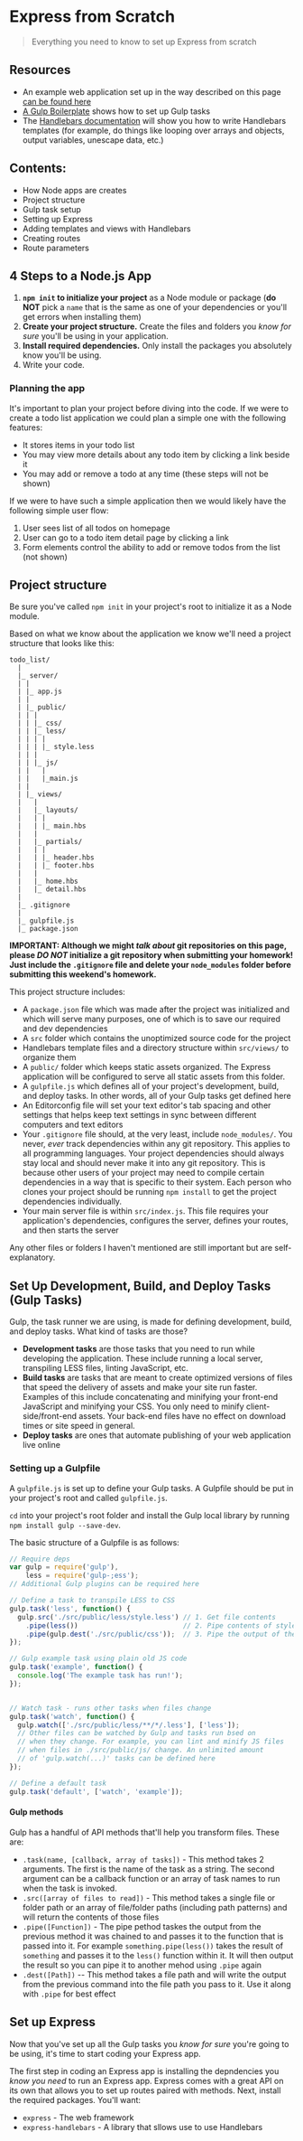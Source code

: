 # Express from Scratch

> Everything you need to know to set up Express from scratch

## Resources

- An example web application set up in the way described on this page [can be found here](https://github.com/ga-chicago/express-bp2)
- [A Gulp Boilerplate](https://github.com/ga-chicago/gulp-boilerplate) shows how to set up Gulp tasks
- The [Handlebars documentation](http://handlebarsjs.com) will show you how to write Handlebars templates (for example, do things like looping over arrays and objects, output variables, unescape data, etc.)

## Contents:

- How Node apps are creates
- Project structure
- Gulp task setup
- Setting up Express
- Adding templates and views with Handlebars
- Creating routes
- Route parameters

## 4 Steps to a Node.js App

1. __`npm init` to initialize your project__ as a Node module or package (__do NOT__ pick a `name` that is the same as one of your dependencies or you'll get errors when installing them)
2. __Create your project structure.__ Create the files and folders you *know for sure* you'll be using in your application.
3. __Install required dependencies.__ Only install the packages you absolutely know you'll be using.
4. Write your code.

### Planning the app

It's important to plan your project before diving into the code. If we were to create a todo list application we could plan a simple one with the following features:

- It stores items in your todo list
- You may view more details about any todo item by clicking a link beside it
- You may add or remove a todo at any time (these steps will not be shown)

If we were to have such a simple application then we would likely have the following simple user flow:

1. User sees list of all todos on homepage
2. User can go to a todo item detail page by clicking a link
3. Form elements control the ability to add or remove todos from the list (not shown)

## Project structure

Be sure you've called `npm init` in your project's root to initialize it as a Node module.

Based on what we know about the application we know we'll need a project structure that looks like this:

```
todo_list/
  |
  |_ server/
  | |
  | |_ app.js
  | |
  | |_ public/
  | | |
  | | |_ css/
  | | |_ less/
  | | | |
  | | | |_ style.less
  | | |
  | | |_ js/
  | |   |
  | |   |_main.js
  | |
  | |_ views/
  |   |
  |   |_ layouts/
  |   | |
  |   | |_ main.hbs
  |   |
  |   |_ partials/
  |   | |
  |   | |_ header.hbs
  |   | |_ footer.hbs   
  |   |
  |   |_ home.hbs
  |   |_ detail.hbs
  |
  |_ .gitignore
  |
  |_ gulpfile.js
  |_ package.json
```

__IMPORTANT: Although we might *talk about* git repositories on this page, please *DO NOT* initialize a git repository when submitting your homework! Just include the `.gitignore` file and delete your `node_modules` folder before submitting this weekend's homework.__

This project structure includes:

- A `package.json` file which was made after the project was initialized and which will serve many purposes, one of which is to save our required and dev dependencies
- A `src` folder which contains the unoptimized source code for the project
- Handlebars template files and a directory structure within `src/views/` to organize them
- A `public/` folder which keeps static assets organized. The Express application will be configured to serve all static assets from this folder.
- A `gulpfile.js` which defines all of your project's development, build, and deploy tasks. In other words, all of your Gulp tasks get defined here
- An Editorconfig file will set your text editor's tab spacing and other settings that helps keep text settings in sync between different computers and text editors
- Your `.gitignore` file should, at the very least, include `node_modules/`. You never, *ever* track dependencies within any git repository. This applies to all programming languages. Your project dependencies should always stay local and should never make it into any git repository. This is because other users of your project may need to compile certain dependencies in a way that is specific to their system. Each person who clones your project should be running `npm install` to get the project dependencies individually.
- Your main server file is within `src/index.js`. This file requires your application's dependencies, configures the server, defines your routes, and then starts the server

Any other files or folders I haven't mentioned are still important but are self-explanatory.

## Set Up Development, Build, and Deploy Tasks (Gulp Tasks)

Gulp, the task runner we are using, is made for defining development, build, and deploy tasks. What kind of tasks are those?

- __Development tasks__ are those tasks that you need to run while developing the application. These include running a local server, transpiling LESS files, linting JavaScript, etc.
- __Build tasks__ are tasks that are meant to create optimized versions of files that speed the delivery of assets and make your site run faster. Examples of this include concatenating and minifying your front-end JavaScript and minifying your CSS. You only need to minify client-side/front-end assets. Your back-end files have no effect on download times or site speed in general.
- __Deploy tasks__ are ones that automate publishing of your web application live online

### Setting up a Gulpfile

A `gulpfile.js` is set up to define your Gulp tasks. A Gulpfile should be put in your project's root and called `gulpfile.js`.

 `cd` into your project's root folder and install the Gulp local library by running `npm install gulp --save-dev`.


The basic structure of a Gulpfile is as follows:

```js
// Require deps
var gulp = require('gulp'),
    less = require('gulp-;ess');
// Additional Gulp plugins can be required here

// Define a task to transpile LESS to CSS
gulp.task('less', function() {
  gulp.src('./src/public/less/style.less') // 1. Get file contents
    .pipe(less())                          // 2. Pipe contents of style.less into the `less` plugin
    .pipe(gulp.dest('./src/public/css'));  // 3. Pipe the output of the `less` plugin function to a final destination file
});

// Gulp example task using plain old JS code
gulp.task('example', function() {
  console.log('The example task has run!');
});


// Watch task - runs other tasks when files change
gulp.task('watch', function() {
  gulp.watch(['./src/public/less/**/*/.less'], ['less']);
  // Other files can be watched by Gulp and tasks run bsed on
  // when they change. For example, you can lint and minify JS files
  // when files in ./src/public/js/ change. An unlimited amount
  // of 'gulp.watch(...)' tasks can be defined here
});

// Define a default task
gulp.task('default', ['watch', 'example']);
```

#### Gulp methods

Gulp has a handful of API methods that'll help you transform files. These are:

- `.task(name, [callback, array of tasks])` - This method takes 2 arguments. The first is the name of the task as a string. The second argument can be a callback function or an array of task names to run when the task is invoked.
- `.src([array of files to read])` - This method takes a single file or folder path or an array of file/folder paths (including path patterns) and will return the contents of those files
- `.pipe([Function])` - The pipe pethod taskes the output from the previous method it was chained to and passes it to the function that is passed into it. For example `something.pipe(less())` takes the result of `something` and passes it to the `less()` function within it. It will then output the result so you can pipe it to another mehod using `.pipe` again
- `.dest([Path])` -- This method takes a file path and will write the output from the previous command into the file path you pass to it. Use it along with `.pipe` for   best effect

## Set up Express

Now that you've set up all the Gulp tasks you *know for sure* you're going to be using, it's time to start coding your Express app. 

The first step in coding an Express app is installing the depndencies you *know you need* to run an Express app. Express comes with a great API on its own that allows you to set up routes paired with methods. Next, install the required packages. You'll want:

- `express`  - The web framework
- `express-handlebars`  - A library that sllows use to use Handlebars                                                                                                                                                                                                                                                                                                                                                                                                                                                                                                                                                                                                                                                                                                                                                                       
